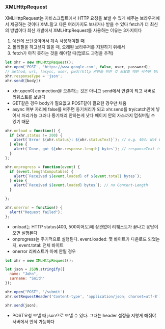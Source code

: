 ### XMLHttpRequest
XMLHttpRequest는 자바스크립트에서 HTTP 요청을 보낼 수 있게 해주는 브라우저에서 제공하는 것이다
XML말고 다른 여러가지도 보내거나 받을 수 있다
fetch가 더 최신의 방법이다
최신 개발에서 XMLHttpRequest를 사용하는 이유는 3가지이다
1. 예전에 쓰던것이어서 계속 사용해야할 때
1. 폴리필을 하고싶지 않을 때, 오래된 브라우저를 지원하기 위해서
1. fetch가 아직 못하는 것을 해야할 때(업로드 과정을 추적)

```javascript
let xhr = new XMLHttpRequest();
xhr.open('POST', 'https://www.google.com', false, user, password);
// method, url, [async, user, pwd](http 권한을 위한 것 필요할 때만 써주면 됨)
xhr.responseType = 'json';
xhr.send([body])
```
- xhr.open이 connection을 오픈하는 것은 아니고 send에서 연결이 되고 서버로 리퀘스트를 보낸다
- GET같은 경우 body가 필요없고 POST같이 필요한 경우만 채움
- async 여부 자리에 false를 써주면 동기처리가 되고 xhr.send를 try/catch안에 넣어서 처리가능   그러나 동기처리 안하는게 낫다 페이지 안의 자스까지 멈춰버릴 수 있기 때문

```javascript
xhr.onload = function() {
  if (xhr.status != 200) { 
    alert(`Error ${xhr.status}: ${xhr.statusText}`); // e.g. 404: Not Found
  } else { 
    alert(`Done, got ${xhr.response.length} bytes`); // responseText is the server
  }
};

xhr.onprogress = function(event) {
  if (event.lengthComputable) {
    alert(`Received ${event.loaded} of ${event.total} bytes`);
  } else {
    alert(`Received ${event.loaded} bytes`); // no Content-Length
  }

};

xhr.onerror = function() {
  alert("Request failed");
};
```
- onload는 HTTP status(400, 500이어도)에 상관없이 리퀘스트가 끝나고 응답이 오면 실행된다
- onprogress는 주기적으로 실행된다. event.loaded: 몇 바이트가 다운로드 되었는지, event.total: 전체 바이트
- onerror 리퀘스트가 아예 안될 경우 

```javascript
let xhr = new XMLHttpRequest();

let json = JSON.stringify({
  name: "John",
  surname: "Smith"
});

xhr.open("POST", '/submit')
xhr.setRequestHeader('Content-type', 'application/json; charset=utf-8');

xhr.send(json);
```
- POST요청 보낼 때 json으로 보낼 수 있다. 그때는 header 설정을 저렇게 해줘야 서버에서 인식 가능하다